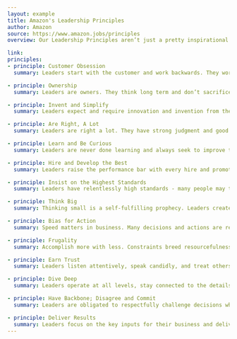 ```yaml
---
layout: example
title: Amazon's Leadership Principles
author: Amazon
source: https://www.amazon.jobs/principles
overview: Our Leadership Principles aren’t just a pretty inspirational wall hanging. These Principles work hard, just like we do. Amazonians use them, every day, whether they’re discussing ideas for new projects, deciding on the best solution for a customer’s problem, or interviewing candidates. It’s just one of the things that makes Amazon peculiar.

link:
principles:
- principle: Customer Obsession
  summary: Leaders start with the customer and work backwards. They work vigorously to earn and keep customer trust. Although leaders pay attention to competitors, they obsess over customers.

- principle: Ownership
  summary: Leaders are owners. They think long term and don’t sacrifice long-term value for short-term results. They act on behalf of the entire company, beyond just their own team. They never say “that’s not my job".&nbsp;

- principle: Invent and Simplify
  summary: Leaders expect and require innovation and invention from their teams and always find ways to simplify. They are externally aware, look for new ideas from everywhere, and are not limited by “not invented here". As we do new things, we accept that we may be misunderstood for long periods of time.

- principle: Are Right, A Lot
  summary: Leaders are right a lot. They have strong judgment and good instincts. They seek diverse perspectives and work to disconfirm their beliefs.

- principle: Learn and Be Curious
  summary: Leaders are never done learning and always seek to improve themselves. They are curious about new possibilities and act to explore them.

- principle: Hire and Develop the Best
  summary: Leaders raise the performance bar with every hire and promotion. They recognize exceptional talent, and willingly move them throughout the organization. Leaders develop leaders and take seriously their role in coaching others. We work on behalf of our people to invent mechanisms for development like Career Choice.

- principle: Insist on the Highest Standards
  summary: Leaders have relentlessly high standards - many people may think these standards are unreasonably high. Leaders are continually raising the bar and driving their teams to deliver high quality products, services and processes. Leaders ensure that defects do not get sent down the line and that problems are fixed so they stay fixed.

- principle: Think Big
  summary: Thinking small is a self-fulfilling prophecy. Leaders create and communicate a bold direction that inspires results. They think differently and look around corners for ways to serve customers.

- principle: Bias for Action
  summary: Speed matters in business. Many decisions and actions are reversible and do not need extensive study. We value calculated risk taking.

- principle: Frugality
  summary: Accomplish more with less. Constraints breed resourcefulness, self-sufficiency and invention. There are no extra points for growing headcount, budget size or fixed expense.

- principle: Earn Trust
  summary: Leaders listen attentively, speak candidly, and treat others respectfully. They are vocally self-critical, even when doing so is awkward or embarrassing.&nbsp;Leaders do not believe their or their team’s body odor smells of perfume. They benchmark themselves and their teams against the best.

- principle: Dive Deep
  summary: Leaders operate at all levels, stay connected to the details, audit frequently, and are skeptical when metrics and anecdote differ. No task is beneath them.

- principle: Have Backbone; Disagree and Commit
  summary: Leaders are obligated to respectfully challenge decisions when they disagree, even when doing so is uncomfortable or exhausting. Leaders have conviction and are tenacious. They do not compromise for the sake of social cohesion. Once a decision is determined, they commit wholly.

- principle: Deliver Results
  summary: Leaders focus on the key inputs for their business and deliver them with the right quality and in a timely fashion. Despite setbacks, they rise to the occasion and never settle.
---
```

